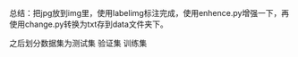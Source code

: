 总结：把jpg放到img里，使用labelimg标注完成，使用enhence.py增强一下，再使用change.py转换为txt存到data文件夹下。

之后划分数据集为测试集  验证集  训练集 
